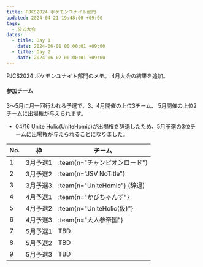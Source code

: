 ```yaml
---
title: PJCS2024 ポケモンユナイト部門
updated: 2024-04-21 19:48:00 +09:00
tags:
  - 公式大会
dates:
  - title: Day 1
    date: 2024-06-01 00:00:01 +09:00
  - title: Day 2
    date: 2024-06-02 00:00:01 +09:00
---
```


PJCS2024 ポケモンユナイト部門のメモ。 4月大会の結果を追加。

<!-- more -->

#### 参加チーム

3〜5月に月一回行われる予選で、3、4月開催の上位3チーム、 5月開催の上位2チームに出場権が与えられます。

- 04/16 Unite Holic(UniteHomic)が出場権を辞退したため、5月予選の3位チームに出場権が与えられることになりました。

| No. | 枠         | チーム |
| --- | ---------- | ------ |
| 1 | 3月予選1 | :team{n="チャンピオンロード"} |
| 2 | 3月予選2 | :team{n="JSV NoTitle"} |
| 3 | 3月予選3 | :team{n="UniteHomic"} (辞退) |
| 4 | 4月予選1 | :team{n="かびちゃんず"} |
| 5 | 4月予選2 | :team{n="UniteHolic(仮)"} |
| 6 | 4月予選3 | :team{n="大人参帝国"} |
| 7 | 5月予選1 | TBD    |
| 8 | 5月予選2 | TBD    |
| 9 | 5月予選3 | TBD    |
